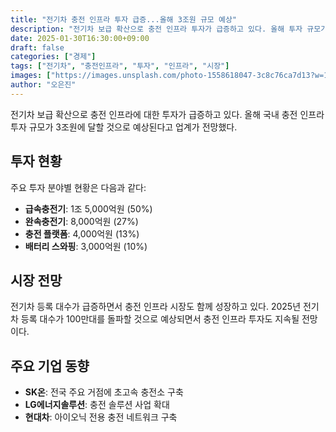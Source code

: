 ```yaml
---
title: "전기차 충전 인프라 투자 급증...올해 3조원 규모 예상"
description: "전기차 보급 확산으로 충전 인프라 투자가 급증하고 있다. 올해 투자 규모가 3조원에 달할 것으로 예상된다."
date: 2025-01-30T16:30:00+09:00
draft: false
categories: ["경제"]
tags: ["전기차", "충전인프라", "투자", "인프라", "시장"]
images: ["https://images.unsplash.com/photo-1558618047-3c8c76ca7d13?w=1600&h=900&fit=crop&q=95"]
author: "오은진"
---
```


전기차 보급 확산으로 충전 인프라에 대한 투자가 급증하고 있다. 올해 국내 충전 인프라 투자 규모가 3조원에 달할 것으로 예상된다고 업계가 전망했다.

## 투자 현황

주요 투자 분야별 현황은 다음과 같다:

- **급속충전기**: 1조 5,000억원 (50%)
- **완속충전기**: 8,000억원 (27%)
- **충전 플랫폼**: 4,000억원 (13%)
- **배터리 스와핑**: 3,000억원 (10%)

## 시장 전망

전기차 등록 대수가 급증하면서 충전 인프라 시장도 함께 성장하고 있다. 2025년 전기차 등록 대수가 100만대를 돌파할 것으로 예상되면서 충전 인프라 투자도 지속될 전망이다.

## 주요 기업 동향

- **SK온**: 전국 주요 거점에 초고속 충전소 구축
- **LG에너지솔루션**: 충전 솔루션 사업 확대
- **현대차**: 아이오닉 전용 충전 네트워크 구축 